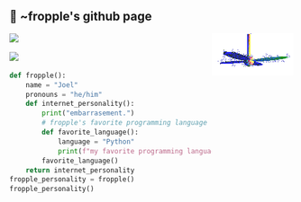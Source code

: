 ## 🎄 ~fropple's github page

<img align="right" src="https://raw.githubusercontent.com/fropple/fropple/main/fan-1.gif" style="max-width: 100%; display: inline-block;" data-target="animated-image.originalImage">

![](https://komarev.com/ghpvc/?username=fropple&style=for-the-badge) 

![](https://discord.c99.nl/widget/theme-1/678458677052702750.png)


```python
def fropple():
    name = "Joel"
    pronouns = "he/him"
    def internet_personality():
        print("embarrasement.")
        # fropple's favorite programming language
        def favorite_language():
            language = "Python"
            print(f"my favorite programming language is {language}")
        favorite_language()
    return internet_personality
fropple_personality = fropple()
fropple_personality()
```
